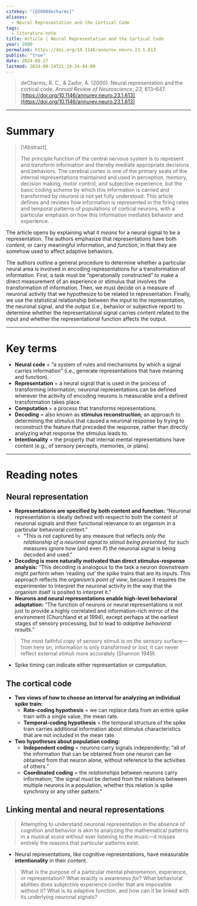 ```yaml
---
citekey: "[@2000decharms]"
aliases:
  - Neural Representation and the Cortical Code
tags:
  - literature-note
title: Article | Neural Representation and the Cortical Code
year: 2000
permalink: https://doi.org/10.1146/annurev.neuro.23.1.613
publish: "true"
date: 2024-08-27
lastmod: 2024-09-24T21:19:24-04:00
---
```

> deCharms, R. C., & Zador, A. (2000). Neural representation and the cortical code. _Annual Review of Neuroscience_, _23_, 613–647. [https://doi.org/10.1146/annurev.neuro.23.1.613](https://doi.org/10.1146/annurev.neuro.23.1.613)

---

# Summary

> [!Abstract]
>
> The principle function of the central nervous system is to represent and transform information and thereby mediate appropriate decisions and behaviors. The cerebral cortex is one of the primary seats of the internal representations maintained and used in perception, memory, decision making, motor control, and subjective experience, but the basic coding scheme by which this information is carried and transformed by neurons is not yet fully understood. This article defines and reviews how information is represented in the firing rates and temporal patterns of populations of cortical neurons, with a particular emphasis on how this information mediates behavior and experience.
>.

The article opens by explaining what it *means* for a neural signal to be a representation. The authors emphasize that representations have both *content*, or carry meaningful information, and *function*, in that they are somehow used to affect adaptive behaviors.

The authors outline a general procedure to determine whether a particular neural area is involved in encoding representations for a transformation of information. First, a task must be “operationally constructed” to make a direct measurement of an experience or stimulus that involves the transformation of information. Then, we must decide on a measure of neuronal activity that we hypothesize to be related to representation. Finally, we use the statistical relationship between the input to the representation, the neuronal signal, and the output (i.e., behavior or subjective report) to determine whether the representational signal carries content related to the input and whether the representational function affects the output.

---

# Key terms

- **Neural code** = “a system of rules and mechanisms by which a signal carries information” (i.e., generate representations that have meaning and function).
- **Representation** = a neural signal that is used in the process of transforming information; neuronal representations can be defined wherever the activity of encoding neurons is measurable and a defined transformation takes place.
- **Computation** = a process that transforms representations.
- **Decoding** = also known as **stimulus reconstruction**; an approach to determining the stimulus that caused a neuronal response by trying to reconstruct the feature that preceded the response, rather than directly analyzing what response the stimulus leads to.
- **Intentionality** = the property that internal mental representations have content (e.g., of sensory percepts, memories, or plans).

---

# Reading notes

## Neural representation

- **Representations are specified by both content and function:** “Neuronal representation is ideally defined with respect to both the content of neuronal signals and their functional relevance to an organism in a particular behavioral context.”
	- “This is not captured by any measure that reflects *only the relationship of a neuronal signal to stimuli being presented*, for such measures ignore how (and even if) the neuronal signal is being decoded and used.”
- **Decoding is more naturally motivated than direct stimulus-response analysis:** “This decoding is analogous to the task a neuron downstream might perform when ‘reading out’ the spike trains that are its inputs. This approach reflects the *organism’s point of view*, because it requires the experimenter to interpret the neuronal activity in the way that the organism itself is posited to interpret it.”
- **Neurons and neural representations enable high-level behavioral adaptation:** “The function of neurons or neural representations is not just to provide a highly correlated and information-rich mirror of the environment (Churchland et al 1994), except perhaps at the earliest stages of sensory processing, but to lead to *adaptive behavioral results*.” 

> The most faithful copy of sensory stimuli is on the sensory surface—from here on, information is only transformed or lost, it can never reflect external stimuli more accurately (Shannon 1949).

- Spike timing can indicate either representation or computation.

## The cortical code

- **Two views of how to choose an interval for analyzing an individual spike train:**
	- **Rate-coding hypothesis** = we can replace data from an entire spike train with a single value, the mean rate.
	- **Temporal-coding hypothesis** = the temporal structure of the spike train carries additional information about stimulus characteristics that are not included in the mean rate.
- **Two hypotheses about population coding:**
	- **Independent coding** = neurons carry signals independently; “all of the information that can be obtained from one neuron can be obtained from that neuron alone, without reference to the activities of others.”
	- **Coordinated coding** = the *relationships* between neurons carry information; “the signal must be derived from the relations between multiple neurons in a population, whether this relation is spike synchrony or any other pattern.”

## Linking mental and neural representations

> Attempting to understand neuronal representation in the absence of cognition and behavior is akin to analyzing the mathematical patterns in a musical score without ever listening to the music—it misses entirely the reasons that particular patterns exist.

- Neural representations, like cognitive representations, have measurable **intentionality** in their content.

>What is the purpose of a particular mental phenomenon, experience, or representation? What exactly is awareness *for*? What behavioral abilities does subjective experience confer that are impossible without it? What is its adaptive function, and how can it be linked with its underlying neuronal signals?
